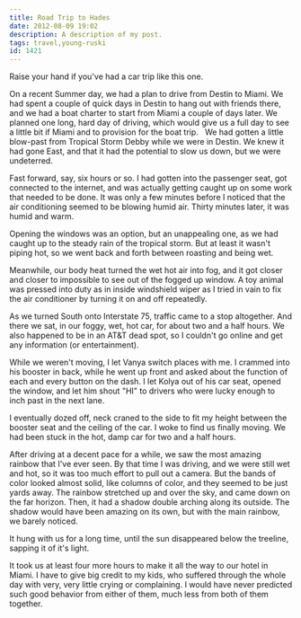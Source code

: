 ```yaml
---
title: Road Trip to Hades
date: 2012-08-09 19:02
description: A description of my post.
tags: travel,young-ruski
id: 1421
---
```

Raise your hand if you've had a car trip like this one.

On a recent Summer day, we had a plan to drive from Destin to Miami.  We had spent a couple of quick days in Destin to hang out with friends there, and we had a boat charter to start from Miami a couple of days later.  We planned one long, hard day of driving, which would give us a full day to see a little bit if Miami and to provision for the boat trip. 
<span class="spanEndPreview">&nbsp;</span>
We had gotten a little blow-past from Tropical Storm Debby while we were in Destin.  We knew it had gone East, and that it had the potential to slow us down, but we were undeterred.

Fast forward, say, six hours or so.  I had gotten into the passenger seat, got connected to the internet, and was actually getting caught up on some work that needed to be done.  It was only a few minutes before I noticed that the air conditioning seemed to be blowing humid air.  Thirty minutes later, it was humid and warm.

Opening the windows was an option, but an unappealing one, as we had caught up to the steady rain of the tropical storm.  But at least it wasn't piping hot, so we went back and forth between roasting and being wet.

Meanwhile, our body heat turned the wet hot air into fog, and it got closer and closer to impossible to see out of the fogged up window.  A toy animal was pressed into duty as in inside windshield wiper as I tried in vain to fix the air conditioner by turning it on and off repeatedly.

As we turned South onto Interstate 75, traffic came to a stop altogether.  And there we sat, in our foggy, wet, hot car, for about two and a half hours.  We also happened to be in an AT&T dead spot, so I couldn't go online and get any information (or entertainment).

While we weren't moving, I let Vanya switch places with me.  I crammed into his booster in back, while he went up front and asked about the function of each and every button on the dash.  I let Kolya out of his car seat, opened the window, and let him shout "HI" to drivers who were lucky enough to inch past in the next lane.

I eventually dozed off, neck craned to the side to fit my height between the booster seat and the ceiling of the car.  I woke to find us finally moving.  We had been stuck in the hot, damp car for two and a half hours.

After driving at a decent pace for a while, we saw the most amazing rainbow that I've ever seen.  By that time I was driving, and we were still wet and hot, so it was too much effort to pull out a camera.  But the bands of color looked almost solid, like columns of color, and they seemed to be just yards away.  The rainbow stretched up and over the sky, and came down on the far horizon.  Then, it had a shadow double arching along its outside.  The shadow would have been amazing on its own, but with the main rainbow, we barely noticed.  

It hung with us for a long time, until the sun disappeared below the treeline, sapping it of it's light.

It took us at least four more hours to make it all the way to our hotel in Miami.  I have to give big credit to my kids, who suffered through the whole day with very, very little crying or complaining.  I would have never predicted such good behavior from either of them, much less from both of them together.